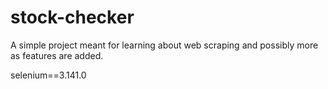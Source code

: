 # stock-checker

A simple project meant for learning about web scraping and possibly more as features are added.

selenium==3.141.0
